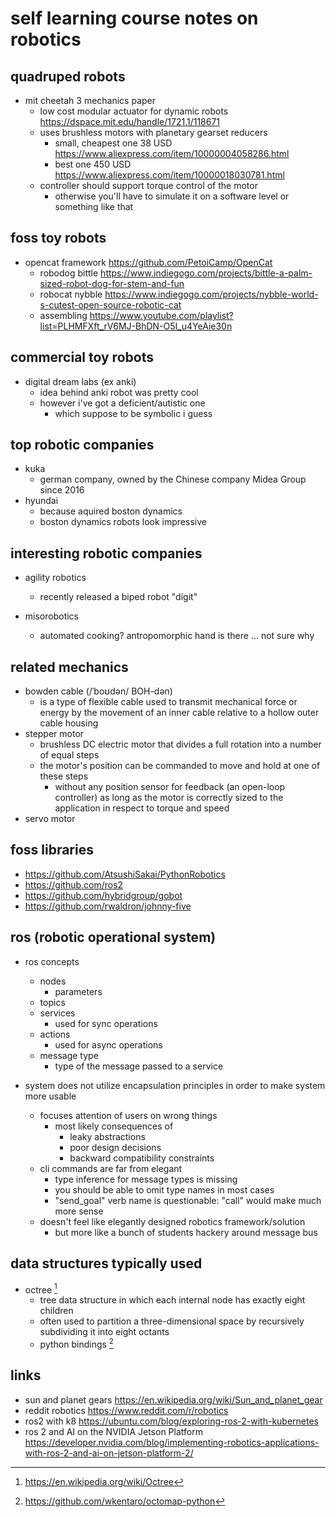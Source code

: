 # self learning course notes on robotics


## quadruped robots

- mit cheetah 3 mechanics paper
  - low cost modular actuator for dynamic robots https://dspace.mit.edu/handle/1721.1/118671
  - uses brushless motors with planetary gearset reducers
    - small, cheapest one 38 USD https://www.aliexpress.com/item/10000004058286.html
    - best one 450 USD https://www.aliexpress.com/item/10000018030781.html
  - controller should support torque control of the motor
    - otherwise you'll have to simulate it on a software level or something like that


## foss toy robots

- opencat framework https://github.com/PetoiCamp/OpenCat
  - robodog bittle https://www.indiegogo.com/projects/bittle-a-palm-sized-robot-dog-for-stem-and-fun
  - robocat nybble https://www.indiegogo.com/projects/nybble-world-s-cutest-open-source-robotic-cat
  - assembling https://www.youtube.com/playlist?list=PLHMFXft_rV6MJ-BhDN-O5I_u4YeAie30n


## commercial toy robots

- digital dream labs (ex anki)
  - idea behind anki robot was pretty cool
  - however i've got a deficient/autistic one
    - which suppose to be symbolic i guess


## top robotic companies

- kuka
  - german company, owned by the Chinese company Midea Group since 2016
- hyundai
  - because aquired boston dynamics
  - boston dynamics robots look impressive


## interesting robotic companies

- agility robotics
  - recently released a biped robot "digit"

- misorobotics
  - automated cooking? antropomorphic hand is there ... not sure why


## related mechanics

- bowden cable (/ˈboʊdən/ BOH-dən)
  - is a type of flexible cable used to transmit mechanical force or energy by the movement 
    of an inner cable relative to a hollow outer cable housing
- stepper motor
  - brushless DC electric motor that divides a full rotation into a number of equal steps
  - the motor's position can be commanded to move and hold at one of these steps 
    - without any position sensor for feedback (an open-loop controller)
      as long as the motor is correctly sized to the application in respect to torque and speed
- servo motor


## foss libraries

- https://github.com/AtsushiSakai/PythonRobotics
- https://github.com/ros2
- https://github.com/hybridgroup/gobot
- https://github.com/rwaldron/johnny-five


## ros (robotic operational system)

- ros concepts
  - nodes
    - parameters
  - topics
  - services
    - used for sync operations
  - actions
    - used for async operations
  - message type
    - type of the message passed to a service

 
- system does not utilize encapsulation principles in order to make system more usable
  - focuses attention of users on wrong things
	- most likely consequences of 
	  - leaky abstractions
	  - poor design decisions
	  - backward compatibility constraints
  - cli commands are far from elegant
      - type inference for message types is missing
      - you should be able to omit type names in most cases
    - "send_goal" verb name is questionable: "call" would make much more sense
  - doesn't feel like elegantly designed robotics framework/solution
    - but more like a bunch of students hackery around message bus


## data structures typically used

- octree [^6]
  - tree data structure in which each internal node has exactly eight children
  - often used to partition a three-dimensional space by recursively subdividing it into eight octants
  - python bindings [^7] 


## links

- sun and planet gears https://en.wikipedia.org/wiki/Sun_and_planet_gear
- reddit robotics https://www.reddit.com/r/robotics
- ros2 with k8 https://ubuntu.com/blog/exploring-ros-2-with-kubernetes
- ros 2 and AI on the NVIDIA Jetson Platform https://developer.nvidia.com/blog/implementing-robotics-applications-with-ros-2-and-ai-on-jetson-platform-2/
[^5]: https://octomap.github.io
[^6]: https://en.wikipedia.org/wiki/Octree
[^7]: https://github.com/wkentaro/octomap-python

